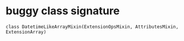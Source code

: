 # buggy class signature

```text
class DatetimeLikeArrayMixin(ExtensionOpsMixin, AttributesMixin, ExtensionArray)
```